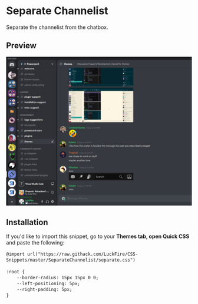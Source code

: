 # Separate Channelist
Separate the channelist from the chatbox. 

## Preview
![Preview](https://raw.githubusercontent.com/LuckFire/CSS-Snippets/master/!%20Previews/SeparateChannelList.png)

## Installation
If you'd like to import this snippet, go to your  **Themes tab, open Quick CSS**  and paste the following:

	@import url("https://raw.githack.com/LuckFire/CSS-Snippets/master/SeparateChannelist/separate.css")
	
    :root {
        --border-radius: 15px 15px 0 0;
        --left-positioning: 5px;
        --right-padding: 5px;
    }
